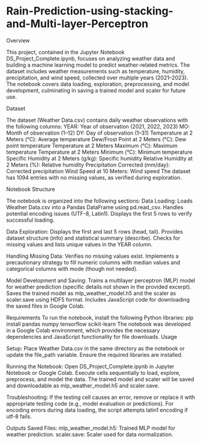 # Rain-Prediction-using-stacking-and-Multi-layer-Perceptron

Overview

This project, contained in the Jupyter Notebook DS_Project_Complete.ipynb, focuses on analyzing weather data and building a machine learning model to predict weather-related metrics. The dataset includes weather measurements such as temperature, humidity, precipitation, and wind speed, collected over multiple years (2021–2023). The notebook covers data loading, exploration, preprocessing, and model development, culminating in saving a trained model and scaler for future use.

Dataset

The dataset (Weather Data.csv) contains daily weather observations with the following columns:
YEAR: Year of observation (2021, 2022, 2023)
MO: Month of observation (1–12)
DY: Day of observation (1–31)
Temperature at 2 Meters (°C): Average temperature
Dew/Frost Point at 2 Meters (°C): Dew point temperature
Temperature at 2 Meters Maximum (°C): Maximum temperature
Temperature at 2 Meters Minimum (°C): Minimum temperature
Specific Humidity at 2 Meters (g/kg): Specific humidity
Relative Humidity at 2 Meters (%): Relative humidity
Precipitation Corrected (mm/day): Corrected precipitation
Wind Speed at 10 Meters: Wind speed
The dataset has 1094 entries with no missing values, as verified during exploration.

Notebook Structure

The notebook is organized into the following sections:
Data Loading:
Loads Weather Data.csv into a Pandas DataFrame using pd.read_csv.
Handles potential encoding issues (UTF-8, Latin1).
Displays the first 5 rows to verify successful loading.

Data Exploration:
Displays the first and last 5 rows (head, tail).
Provides dataset structure (info) and statistical summary (describe).
Checks for missing values and lists unique values in the YEAR column.

Handling Missing Data:
Verifies no missing values exist.
Implements a precautionary strategy to fill numeric columns with median values and categorical columns with mode (though not needed).

Model Development and Saving:
Trains a multilayer perceptron (MLP) model for weather prediction (specific details not shown in the provided excerpt).
Saves the trained model as mlp_weather_model.h5 and the scaler as scaler.save using HDF5 format.
Includes JavaScript code for downloading the saved files in Google Colab.


Requirements
To run the notebook, install the following Python libraries:
pip install pandas numpy tensorflow scikit-learn
The notebook was developed in a Google Colab environment, which provides the necessary dependencies and JavaScript functionality for file downloads.
Usage

Setup:
Place Weather Data.csv in the same directory as the notebook or update the file_path variable.
Ensure the required libraries are installed.

Running the Notebook:
Open DS_Project_Complete.ipynb in Jupyter Notebook or Google Colab.
Execute cells sequentially to load, explore, preprocess, and model the data.
The trained model and scaler will be saved and downloadable as mlp_weather_model.h5 and scaler.save.

Troubleshooting:
If the testing cell causes an error, remove or replace it with appropriate testing code (e.g., model evaluation or predictions).
For encoding errors during data loading, the script attempts latin1 encoding if utf-8 fails.

Outputs
Saved Files:
mlp_weather_model.h5: Trained MLP model for weather prediction.
scaler.save: Scaler used for data normalization.

